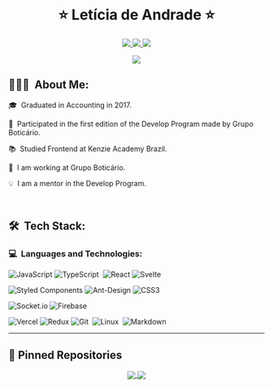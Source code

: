 <h1 align="center">
 ⭐ Letícia de Andrade ⭐
</h1>

<p align="center">
	<a href="https://www.linkedin.com/in/leandradz/">
		<img src="https://img.shields.io/badge/LinkedIn-0077B5?style=for-the-badge&logo=linkedin&logoColor=white" />
	</a>
  <a href="https://gitlab.com/leandradz">
		<img src="https://img.shields.io/badge/GitLab-330F63?style=for-the-badge&logo=gitlab&logoColor=white" />
	</a>
	<a href="mailto:leticiandrade1994@gmail.com">
		<img src="https://img.shields.io/badge/Gmail-D14836?style=for-the-badge&logo=gmail&logoColor=white" />
	</a>
</p>

<p align="center">
	<img src="https://komarev.com/ghpvc/?username=leandradz&color=blueviolet&style=flat-square&label=Profile+Views" />
</p>

## 👨🏻‍💻 &nbsp;About Me:

<p>🎓 &nbsp;Graduated in Accounting in 2017.</p>
<p>🧩 &nbsp;Participated in the first edition of the Develop Program made by Grupo Boticário.</p>
<p>📚 &nbsp;Studied Frontend at Kenzie Academy Brazil.</p>
<p>💼 &nbsp;I am working at Grupo Boticário.</p>
<p>💡 &nbsp;I am a mentor in the Develop Program.</p>


<br />

## 🛠 &nbsp;Tech Stack:

### 💻 &nbsp;Languages and Technologies:

![JavaScript](https://img.shields.io/badge/javascript-%23323330.svg?style=for-the-badge&logo=javascript&logoColor=%23F7DF1E)
![TypeScript](https://img.shields.io/badge/-TypeScript-05122A?style=flat&logo=typescript)&nbsp;
![React](https://img.shields.io/badge/react-%2320232a.svg?style=for-the-badge&logo=react&logoColor=%2361DAFB)
![Svelte](https://img.shields.io/badge/svelte-%23f1413d.svg?style=for-the-badge&logo=svelte&logoColor=white)

![Styled Components](https://img.shields.io/badge/styled--components-DB7093?style=for-the-badge&logo=styled-components&logoColor=white)
![Ant-Design](https://img.shields.io/badge/-AntDesign-%230170FE?style=for-the-badge&logo=ant-design&logoColor=white)
![CSS3](https://img.shields.io/badge/css3-%231572B6.svg?style=for-the-badge&logo=css3&logoColor=white)

![Socket.io](https://img.shields.io/badge/Socket.io-black?style=for-the-badge&logo=socket.io&badgeColor=010101)
![Firebase](https://img.shields.io/badge/firebase-%23039BE5.svg?style=for-the-badge&logo=firebase)

![Vercel](https://img.shields.io/badge/vercel-%23000000.svg?style=for-the-badge&logo=vercel&logoColor=white)
![Redux](https://img.shields.io/badge/redux-%23593d88.svg?style=for-the-badge&logo=redux&logoColor=white)
![Git](https://img.shields.io/badge/-Git-05122A?style=flat&logo=git)&nbsp;
![Linux](https://img.shields.io/badge/-Linux-05122A?style=flat&logo=linux)&nbsp;
![Markdown](https://img.shields.io/badge/markdown-%23000000.svg?style=for-the-badge&logo=markdown&logoColor=white)


<hr />

## 📕 Pinned Repositories

<p align="center">
	<a href="https://github.com/leandradz">
		<img align="center" src="https://github-readme-stats.vercel.app/api/pin/?username=leandradz&repo=spa-frontend-react&hide_border=true&theme=dark&show_icons=true" />
	</a>
	<a href="https://github.com/leandradz/leandradz">
		<img align="center" src="https://github-readme-stats.vercel.app/api/pin/?username=leandradz&repo=svelte-firebase-chatapp&hide_border=true&theme=dark&show_icons=true" />
	</a>
</p>
